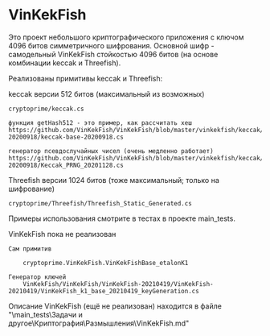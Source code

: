 # VinKekFish

Это проект небольшого криптографического приложения с ключом 4096 битов симметричного шифрования. Основной шифр - самодельный VinKekFish стойкостью 4096 битов (на основе комбинации keccak и Threefish).


Реализованы примитивы keccak и Threefish:

keccak версии 512 битов (максимальный из возможных)

	cryptoprime/keccak.cs

	функция getHash512 - это пример, как рассчитать хеш
	https://github.com/VinKekFish/VinKekFish/blob/master/vinkekfish/keccak/keccak-20200918/keccak-base-20200918.cs

	генератор псевдослучайных чисел (очень медленно работает)
	https://github.com/VinKekFish/VinKekFish/blob/master/vinkekfish/keccak/keccak-20200918/Keccak_PRNG_20201128.cs


Threefish версии 1024 битов (тоже максимальный; только на шифрование)

	cryptoprime/Threefish/Threefish_Static_Generated.cs

  
Примеры использования смотрите в тестах в проекте main_tests.


VinKekFish пока не реализован

	Сам примитив
  
		cryptoprime.VinKekFish.VinKekFishBase_etalonK1

	Генератор ключей
		VinKekFish/VinKekFish/VinKekFish-20210419/VinKekFish-20210419/VinKekFish_k1_base_20210419_keyGeneration.cs


Описание VinKekFish (ещё не реализован) находится в файле "\main_tests\Задачи и другое\Криптография\Размышления\VinKekFish.md"
